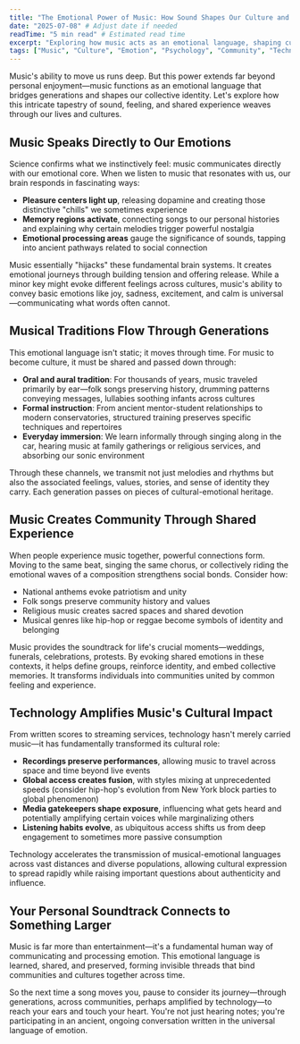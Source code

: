 ```yaml
---
title: "The Emotional Power of Music: How Sound Shapes Our Culture and Connects Us"
date: "2025-07-08" # Adjust date if needed
readTime: "5 min read" # Estimated read time
excerpt: "Exploring how music acts as an emotional language, shaping culture, connecting generations, and fostering community through shared experience and technological amplification."
tags: ["Music", "Culture", "Emotion", "Psychology", "Community", "Technology"]
---
```


Music's ability to move us runs deep. But this power extends far beyond personal enjoyment—music functions as an emotional language that bridges generations and shapes our collective identity. Let's explore how this intricate tapestry of sound, feeling, and shared experience weaves through our lives and cultures.

## Music Speaks Directly to Our Emotions

Science confirms what we instinctively feel: music communicates directly with our emotional core. When we listen to music that resonates with us, our brain responds in fascinating ways:

- **Pleasure centers light up**, releasing dopamine and creating those distinctive "chills" we sometimes experience
- **Memory regions activate**, connecting songs to our personal histories and explaining why certain melodies trigger powerful nostalgia
- **Emotional processing areas** gauge the significance of sounds, tapping into ancient pathways related to social connection

Music essentially "hijacks" these fundamental brain systems. It creates emotional journeys through building tension and offering release. While a minor key might evoke different feelings across cultures, music's ability to convey basic emotions like joy, sadness, excitement, and calm is universal—communicating what words often cannot.

## Musical Traditions Flow Through Generations

This emotional language isn't static; it moves through time. For music to become culture, it must be shared and passed down through:

- **Oral and aural tradition**: For thousands of years, music traveled primarily by ear—folk songs preserving history, drumming patterns conveying messages, lullabies soothing infants across cultures
- **Formal instruction**: From ancient mentor-student relationships to modern conservatories, structured training preserves specific techniques and repertoires
- **Everyday immersion**: We learn informally through singing along in the car, hearing music at family gatherings or religious services, and absorbing our sonic environment

Through these channels, we transmit not just melodies and rhythms but also the associated feelings, values, stories, and sense of identity they carry. Each generation passes on pieces of cultural-emotional heritage.

## Music Creates Community Through Shared Experience

When people experience music together, powerful connections form. Moving to the same beat, singing the same chorus, or collectively riding the emotional waves of a composition strengthens social bonds. Consider how:

- National anthems evoke patriotism and unity
- Folk songs preserve community history and values
- Religious music creates sacred spaces and shared devotion
- Musical genres like hip-hop or reggae become symbols of identity and belonging

Music provides the soundtrack for life's crucial moments—weddings, funerals, celebrations, protests. By evoking shared emotions in these contexts, it helps define groups, reinforce identity, and embed collective memories. It transforms individuals into communities united by common feeling and experience.

## Technology Amplifies Music's Cultural Impact

From written scores to streaming services, technology hasn't merely carried music—it has fundamentally transformed its cultural role:

- **Recordings preserve performances**, allowing music to travel across space and time beyond live events
- **Global access creates fusion**, with styles mixing at unprecedented speeds (consider hip-hop's evolution from New York block parties to global phenomenon)
- **Media gatekeepers shape exposure**, influencing what gets heard and potentially amplifying certain voices while marginalizing others
- **Listening habits evolve**, as ubiquitous access shifts us from deep engagement to sometimes more passive consumption

Technology accelerates the transmission of musical-emotional languages across vast distances and diverse populations, allowing cultural expression to spread rapidly while raising important questions about authenticity and influence.

## Your Personal Soundtrack Connects to Something Larger

Music is far more than entertainment—it's a fundamental human way of communicating and processing emotion. This emotional language is learned, shared, and preserved, forming invisible threads that bind communities and cultures together across time.

So the next time a song moves you, pause to consider its journey—through generations, across communities, perhaps amplified by technology—to reach your ears and touch your heart. You're not just hearing notes; you're participating in an ancient, ongoing conversation written in the universal language of emotion. 